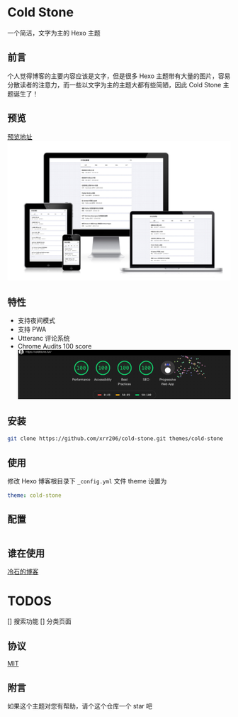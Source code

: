 # Cold Stone

一个简洁，文字为主的 Hexo 主题

## 前言

个人觉得博客的主要内容应该是文字，但是很多 Hexo 主题带有大量的图片，容易分散读者的注意力，而一些以文字为主的主题大都有些简陋，因此 Cold Stone 主题诞生了！

## 预览

[预览地址](http://niexiaotao.cn)
![responsive](images/response.png)

## 特性

- 支持夜间模式
- 支持 PWA
- Utteranc 评论系统
- Chrome Audits 100 score
  ![audits](images/audits.gif)

## 安装

```sh
git clone https://github.com/xrr206/cold-stone.git themes/cold-stone
```

## 使用

修改 Hexo 博客根目录下 `_config.yml` 文件 theme 设置为

```yml
theme: cold-stone
```

## 配置

```yml
```

## 谁在使用

[冷石的博客](https://coldstone.fun/)

# TODOS

[] 搜索功能
[] 分类页面

## 协议

[MIT](LICENSE)

## 附言

如果这个主题对您有帮助，请个这个仓库一个 star 吧
